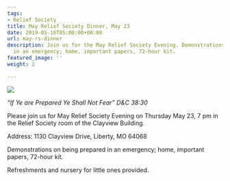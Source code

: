 ```yaml
---
tags:
- Relief Society
title: May Relief Society Dinner, May 23
date: 2019-05-16T05:00:00+00:00
url: may-rs-dinner
description: Join us for the May Relief Society Evening. Demonstrations on being prepared
  in an emergency; home, important papers, 72-hour kit.
featured_image: ''
weight: 2

---
```

![](/uploads/RSmay-1.png)

_“If Ye are Prepared Ye Shall Not Fear” D&C 38:30_

Please join us for May Relief Society Evening on Thursday May 23, 7 pm in the Relief Society room of the Clayview Building.

Address: 1130 Clayview Drive, Liberty, MO 64068

Demonstrations on being prepared in an emergency; home, important papers, 72-hour kit. 

Refreshments and nursery for little ones provided.